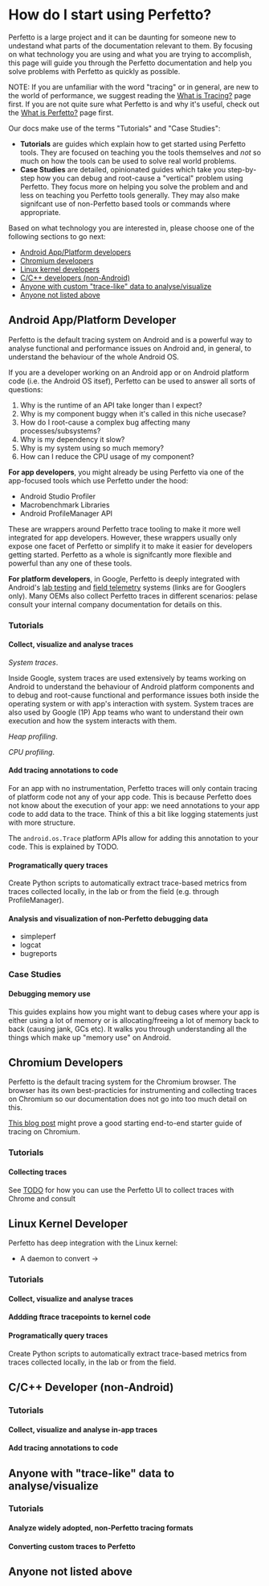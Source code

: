 # How do I start using Perfetto?

Perfetto is a large project and it can be daunting for someone new to undestand
what parts of the documentation relevant to them. By focusing on what technology
you are using and what you are trying to accomplish, this page will guide you
through the Perfetto documentation and help you solve problems with Perfetto as
quickly as possible.

NOTE: If you are unfamiliar with the word "tracing" or in general, are new to
the world of performance, we suggest reading the
[What is Tracing?](/docs/tracing-101.md) page first. If you are not quite sure
what Perfetto is and why it's useful, check out the
[What is Perfetto?](/docs/tracing-101.md) page first.

Our docs make use of the terms "Tutorials" and "Case Studies":

- **Tutorials** are guides which explain how to get started using Perfetto
  tools. They are focused on teaching you the tools themselves and _not_ so much
  on how the tools can be used to solve real world problems.
- **Case Studies** are detailed, opinionated guides which take you step-by-step
  how you can debug and root-cause a "vertical" problem using Perfetto. They
  focus more on helping you solve the problem and and less on teaching you
  Perfetto tools generally. They may also make signifcant use of non-Perfetto
  based tools or commands where appropriate.

Based on what technology you are interested in, please choose one of the
following sections to go next:

- [Android App/Platform developers](#android-app-platform-developer)
- [Chromium developers](#chromium-developers)
- [Linux kernel developers](#linux-kernel-developer)
- [C/C++ developers (non-Android)](#c-c-developer-non-android-)
- [Anyone with custom "trace-like" data to analyse/visualize](#anyone-with-quot-trace-like-quot-data-to-analyse-visualize)
- [Anyone not listed above](#anyone-not-listed-above)

## Android App/Platform Developer

Perfetto is the default tracing system on Android and is a powerful way to
analyse functional and performance issues on Android and, in general, to
understand the behaviour of the whole Android OS.

If you are a developer working on an Android app or on Android platform code
(i.e. the Android OS itsef), Perfetto can be used to answer all sorts of
questions:

1. Why is the runtime of an API take longer than I expect?
2. Why is my component buggy when it's called in this niche usecase?
3. How do I root-cause a complex bug affecting many processes/subsystems?
4. Why is my dependency it slow?
5. Why is my system using so much memory?
6. How can I reduce the CPU usage of my component?

**For app developers**, you might already be using Perfetto via one of the
app-focused tools which use Perfetto under the hood:

- Android Studio Profiler
- Macrobenchmark Libraries
- Android ProfileManager API

These are wrappers around Perfetto trace tooling to make it more well integrated
for app developers. However, these wrappers usually only expose one facet of
Perfetto or simplify it to make it easier for developers getting started.
Perfetto as a whole is signifcantly more flexible and powerful than any one of
these tools.

**For platform developers**, in Google, Perfetto is deeply integrated with
Android's [lab testing](http://go/crystalball) and
[field telemetry](http://go/perfetto-project) systems (links are for Googlers
only). Many OEMs also collect Perfetto traces in different scenarios: pelase
consult your internal company documentation for details on this.

### Tutorials

#### Collect, visualize and analyse traces

_System traces_.

Inside Google, system traces are used extensively by teams working on Android to
understand the behaviour of Android platform components and to debug and
root-cause functional and performance issues both inside the operating system or
with app's interaction with system. System traces are also used by Google (1P)
App teams who want to understand their own execution and how the system
interacts with them.

_Heap profiling_.

_CPU profiling_.

#### Add tracing annotations to code

For an app with no instrumentation, Perfetto traces will only contain tracing of
platform code not any of your app code. This is because Perfetto does not know
about the execution of your app: we need annotations to your app code to add
data to the trace. Think of this a bit like logging statements just with more
structure.

The `android.os.Trace` platform APIs allow for adding this annotation to your
code. This is explained by TODO.

#### Programatically query traces

Create Python scripts to automatically extract trace-based metrics from traces
collected locally, in the lab or from the field (e.g. through ProfileManager).

#### Analysis and visualization of non-Perfetto debugging data

- simpleperf
- logcat
- bugreports

### Case Studies

#### Debugging memory use

This guides explains how you might want to debug cases where your app is either
using a lot of memory or is allocating/freeing a lot of memory back to back
(causing jank, GCs etc). It walks you through understanding all the things which
make up "memory use" on Android.

## Chromium Developers

Perfetto is the default tracing system for the Chromium browser. The browser has
its own best-practicies for instrumenting and collecting traces on Chromium so
our documentation does not go into too much detail on this.

[This blog post](https://calendar.perfplanet.com/2023/digging-chrome-traces-introduction-example/)
might prove a good starting end-to-end starter guide of tracing on Chromium.

### Tutorials

#### Collecting traces

See [TODO](#) for how you can use the Perfetto UI to collect traces with Chrome
and consult

## Linux Kernel Developer

Perfetto has deep integration with the Linux kernel:

- A daemon to convert ->

### Tutorials

#### Collect, visualize and analyse traces

#### Addding ftrace tracepoints to kernel code

#### Programatically query traces

Create Python scripts to automatically extract trace-based metrics from traces
collected locally, in the lab or from the field.

## C/C++ Developer (non-Android)

### Tutorials

#### Collect, visualize and analyse in-app traces

#### Add tracing annotations to code

## Anyone with "trace-like" data to analyse/visualize

### Tutorials

#### Analyze widely adopted, non-Perfetto tracing formats

#### Converting custom traces to Perfetto

## Anyone not listed above
